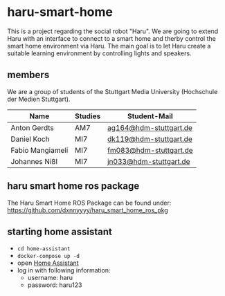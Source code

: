# haru-smart-home

This is a project regarding the social robot "Haru". We are going to extend Haru with an interface to connect to a smart home and therby control the smart home environment via Haru. The main goal is to let Haru create a suitable learning environment by controlling lights and speakers.

## members

We are a group of students of the Stuttgart Media University (Hochschule der Medien Stuttgart).

| Name             | Studies | Student-Mail           |
|------------------|---------|------------------------|
| Anton Gerdts     | AM7     | ag164@hdm-stuttgart.de |
| Daniel Koch      | MI7     | dk119@hdm-stuttgart.de |
| Fabio Mangiameli | MI7     | fm083@hdm-stuttgart.de |
| Johannes Nißl    | MI7     | jn033@hdm-stuttgart.de |

## haru smart home ros package
The Haru Smart Home ROS Package can be found under: https://github.com/dxnnyyyy/haru_smart_home_ros_pkg

## starting home assistant

- ```cd home-assistant```
- ```docker-compose up -d```
- open [Home Assistant](http://localhost:8123)
- log in with following information:
  - username: haru
  - password: haru123
  
 
